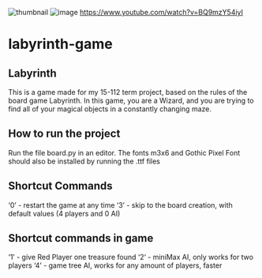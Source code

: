 ![thumbnail](https://user-images.githubusercontent.com/118138273/206323873-4b08ca85-1139-4c60-83ec-b35543926e93.png)
![image](https://user-images.githubusercontent.com/118138273/206323955-5c54d6e9-6820-44a1-9d58-546bac2d6211.png)
https://www.youtube.com/watch?v=BQ9mzY54iyI

# labyrinth-game

## Labyrinth
This is a game made for my 15-112 term project, based on the rules of the board game Labyrinth. In this game, you are a Wizard, and you are trying to find all of your magical objects in a constantly changing maze. 

## How to run the project
Run the file board.py in an editor. The fonts m3x6 and Gothic Pixel Font should also be installed by running the .ttf files

## Shortcut Commands
‘0’ - restart the game at any time
‘3’ - skip to the board creation, with default values (4 players and 0 AI)

## Shortcut commands in game
‘1’ - give Red Player one treasure found
‘2‘ - miniMax AI, only works for two players
‘4’ - game tree AI, works for any amount of players, faster
